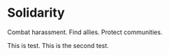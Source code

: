 # Solidarity
Combat harassment. Find allies. Protect communities. 

This is test. This is the second test.
